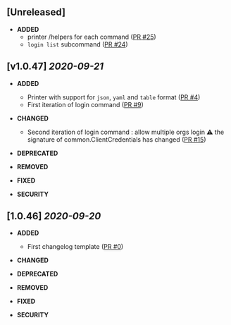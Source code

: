 ## [Unreleased]

- **ADDED**
  - printer /helpers for each command
   ([PR #25](https://github.com/cycloidio/youdeploy-cli/pull/25))
  - `login list` subcommand
   ([PR #24](https://github.com/cycloidio/youdeploy-cli/pull/24))

## [v1.0.47] _2020-09-21_
- **ADDED**
  - Printer with support for `json`, `yaml` and `table` format
  ([PR #4](https://github.com/cycloidio/youdeploy-cli/pull/4))
  - First iteration of login command 
  ([PR #9](https://github.com/cycloidio/youdeploy-cli/pull/9))

- **CHANGED**
  - Second iteration of login command : allow multiple orgs login
  :warning: the signature of common.ClientCredentials has changed
  ([PR #15](https://github.com/cycloidio/youdeploy-cli/pull/15))

- **DEPRECATED**

- **REMOVED**

- **FIXED**

- **SECURITY**

## [1.0.46] _2020-09-20_
- **ADDED**
  - First changelog template
  ([PR #0](https://github.com/cycloidio/youdeploy-cli/pull/0))

- **CHANGED**

- **DEPRECATED**

- **REMOVED**

- **FIXED**

- **SECURITY**

